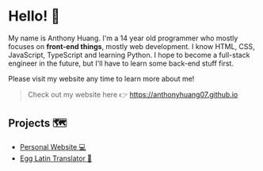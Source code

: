 # Hello! 👋

My name is Anthony Huang. I'm a 14 year old programmer who mostly focuses on **front-end things**, mostly web development. I know HTML, CSS, JavaScript, TypeScript and learning Python. I hope to become a full-stack engineer in the future, but I'll have to learn some back-end stuff first. 

Please visit my website any time to learn more about me!

> Check out my website here 👉 https://anthonyhuang07.github.io

## Projects 🗺️
- [Personal Website 💻](https://anthonyhuang07.github.io)
- [Egg Latin Translator 🥚](https://anthonyhuang07.github.io/Egg-Latin-Translator/)
